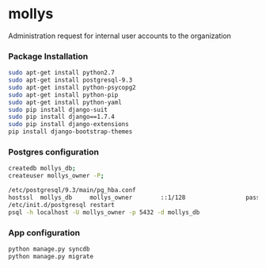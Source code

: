 # mollys
Administration request for internal user accounts to the organization


### Package Installation
```bash
sudo apt-get install python2.7
sudo apt-get install postgresql-9.3
sudo apt-get install python-psycopg2
sudo apt-get install python-pip
sudo apt-get install python-yaml
sudo pip install django-suit
sudo pip install django==1.7.4
sudo pip install django-extensions
pip install django-bootstrap-themes
```
### Postgres configuration
```bash
createdb mollys_db;
createuser mollys_owner -P;

/etc/postgresql/9.3/main/pg_hba.conf
hostssl  mollys_db     mollys_owner        ::1/128                 password
/etc/init.d/postgresql restart
psql -h localhost -U mollys_owner -p 5432 -d mollys_db
```
### App configuration
```bash
python manage.py syncdb
python manage.py migrate
```
